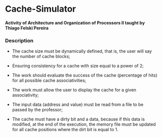 # Cache-Simulator
#### Activity of Architecture and Organization of Processors II taught by Thiago Felski Pereira

### Description

- The cache size must be dynamically defined, that is, the user will say the number of cache blocks;

- Ensuring consistency for a cache with size equal to a power of 2;

- The work should evaluate the success of the cache (percentage of hits) for all possible cache associativities;

- The work must allow the user to display the cache for a given associativity;

- The input data (address and value) must be read from a file to be passed by the professor;

- The cache must have a dirty bit and a data, because if this data is modified, at the end of the execution, the memory file must be updated for all cache positions where the dirt bit is equal to 1.
